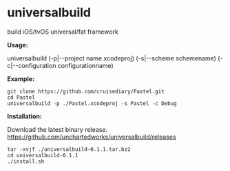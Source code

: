 # universalbuild
build iOS/tvOS universal/fat framework

**Usage:**

universalbuild (-p|--project name.xcodeproj) (-s|--scheme schemename)
                          (-c|--configuration configurationname)

**Example:**

    git clone https://github.com/cruisediary/Pastel.git
    cd Pastel
    universalbuild -p ./Pastel.xcodeproj -s Pastel -c Debug
    
**Installation:**

Download the latest binary release.
https://github.com/unchartedworks/universalbuild/releases

    tar -xvjf ./universalbuild-0.1.1.tar.bz2
    cd universalbuild-0.1.1
    ./install.sh

